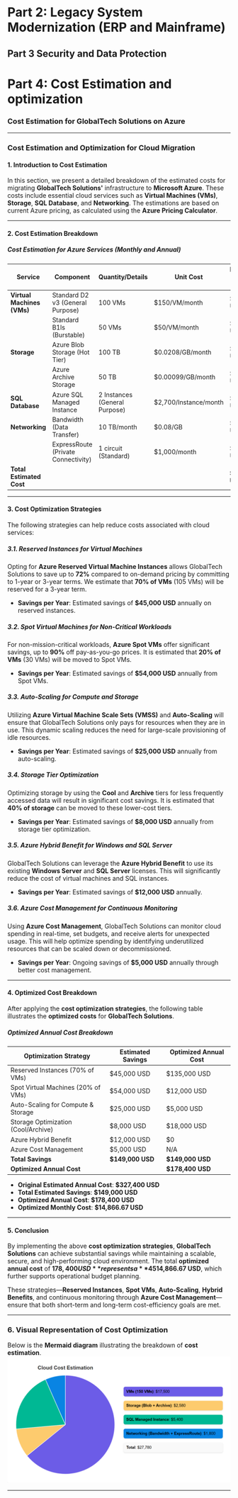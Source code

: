 




# Part 2: Legacy System Modernization (ERP and Mainframe)






## Part 3 Security and Data Protection


# Part 4: Cost Estimation and optimization
### **Cost Estimation for GlobalTech Solutions on Azure**  

---

### **Cost Estimation and Optimization for Cloud Migration**

#### **1. Introduction to Cost Estimation**

In this section, we present a detailed breakdown of the estimated costs for migrating **GlobalTech Solutions'** infrastructure to **Microsoft Azure**. These costs include essential cloud services such as **Virtual Machines (VMs)**, **Storage**, **SQL Database**, and **Networking**. The estimations are based on current Azure pricing, as calculated using the **Azure Pricing Calculator**.

---

#### **2. Cost Estimation Breakdown**

##### **Cost Estimation for Azure Services (Monthly and Annual)**

| **Service**                   | **Component**                  | **Quantity/Details**              | **Unit Cost**      | **Estimated Monthly Cost**    | **Estimated Annual Cost**    |
|-------------------------------|---------------------------------|-----------------------------------|--------------------|------------------------------|-----------------------------|
| **Virtual Machines (VMs)**     | Standard D2 v3 (General Purpose) | 100 VMs                          | $150/VM/month      | $15,000 USD                  | $180,000 USD                |
|                               | Standard B1ls (Burstable)       | 50 VMs                           | $50/VM/month       | $2,500 USD                   | $30,000 USD                 |
| **Storage**                    | Azure Blob Storage (Hot Tier)   | 100 TB                           | $0.0208/GB/month   | $2,080 USD                   | $25,000 USD                 |
|                               | Azure Archive Storage           | 50 TB                            | $0.00099/GB/month  | $500 USD                     | $6,000 USD                  |
| **SQL Database**               | Azure SQL Managed Instance      | 2 Instances (General Purpose)    | $2,700/Instance/month | $5,400 USD                | $64,800 USD                 |
| **Networking**                 | Bandwidth (Data Transfer)       | 10 TB/month                      | $0.08/GB           | $800 USD                     | $9,600 USD                  |
|                               | ExpressRoute (Private Connectivity) | 1 circuit (Standard)        | $1,000/month        | $1,000 USD                   | $12,000 USD                 |
| **Total Estimated Cost**       |                                 |                                   |                    | **$27,780 USD**               | **$327,400 USD**            |

---

#### **3. Cost Optimization Strategies**

The following strategies can help reduce costs associated with cloud services:

##### **3.1. Reserved Instances for Virtual Machines**

Opting for **Azure Reserved Virtual Machine Instances** allows GlobalTech Solutions to save up to **72%** compared to on-demand pricing by committing to 1-year or 3-year terms. We estimate that **70% of VMs** (105 VMs) will be reserved for a 3-year term.

- **Savings per Year**: Estimated savings of **$45,000 USD** annually on reserved instances.

##### **3.2. Spot Virtual Machines for Non-Critical Workloads**

For non-mission-critical workloads, **Azure Spot VMs** offer significant savings, up to **90%** off pay-as-you-go prices. It is estimated that **20% of VMs** (30 VMs) will be moved to Spot VMs.

- **Savings per Year**: Estimated savings of **$54,000 USD** annually from Spot VMs.

##### **3.3. Auto-Scaling for Compute and Storage**

Utilizing **Azure Virtual Machine Scale Sets (VMSS)** and **Auto-Scaling** will ensure that GlobalTech Solutions only pays for resources when they are in use. This dynamic scaling reduces the need for large-scale provisioning of idle resources.

- **Savings per Year**: Estimated savings of **$25,000 USD** annually from auto-scaling.

##### **3.4. Storage Tier Optimization**

Optimizing storage by using the **Cool** and **Archive** tiers for less frequently accessed data will result in significant cost savings. It is estimated that **40% of storage** can be moved to these lower-cost tiers.

- **Savings per Year**: Estimated savings of **$8,000 USD** annually from storage tier optimization.

##### **3.5. Azure Hybrid Benefit for Windows and SQL Server**

GlobalTech Solutions can leverage the **Azure Hybrid Benefit** to use its existing **Windows Server** and **SQL Server** licenses. This will significantly reduce the cost of virtual machines and SQL instances.

- **Savings per Year**: Estimated savings of **$12,000 USD** annually.

##### **3.6. Azure Cost Management for Continuous Monitoring**

Using **Azure Cost Management**, GlobalTech Solutions can monitor cloud spending in real-time, set budgets, and receive alerts for unexpected usage. This will help optimize spending by identifying underutilized resources that can be scaled down or decommissioned.

- **Savings per Year**: Ongoing savings of **$5,000 USD** annually through better cost management.

---

#### **4. Optimized Cost Breakdown**

After applying the **cost optimization strategies**, the following table illustrates the **optimized costs** for **GlobalTech Solutions**.

##### **Optimized Annual Cost Breakdown**

| **Optimization Strategy**         | **Estimated Savings**      | **Optimized Annual Cost**  |
|-----------------------------------|----------------------------|----------------------------|
| Reserved Instances (70% of VMs)   | $45,000 USD                | $135,000 USD               |
| Spot Virtual Machines (20% of VMs)| $54,000 USD                | $12,000 USD                |
| Auto-Scaling for Compute & Storage| $25,000 USD                | $5,000 USD                 |
| Storage Optimization (Cool/Archive)| $8,000 USD                 | $18,000 USD                |
| Azure Hybrid Benefit              | $12,000 USD                | $0                         |
| Azure Cost Management             | $5,000 USD                 | N/A                        |
| **Total Savings**                 | **$149,000 USD**           | **$149,000 USD**           |
| **Optimized Annual Cost**         |                            | **$178,400 USD**           |

- **Original Estimated Annual Cost**: **$327,400 USD**
- **Total Estimated Savings**: **$149,000 USD**
- **Optimized Annual Cost**: **$178,400 USD**
- **Optimized Monthly Cost**: **$14,866.67 USD**

---

#### **5. Conclusion**

By implementing the above **cost optimization strategies**, **GlobalTech Solutions** can achieve substantial savings while maintaining a scalable, secure, and high-performing cloud environment. The total **optimized annual cost** of **$178,400 USD** represents a **45% reduction** from the original estimate, allowing the company to allocate resources more effectively and remain within budget. The **optimized monthly cost** comes to approximately **$14,866.67 USD**, which further supports operational budget planning.

These strategies—**Reserved Instances**, **Spot VMs**, **Auto-Scaling**, **Hybrid Benefits**, and continuous monitoring through **Azure Cost Management**—ensure that both short-term and long-term cost-efficiency goals are met.

---

### **6. Visual Representation of Cost Optimization**

Below is the **Mermaid diagram** illustrating the breakdown of **cost estimation**.
![Alt Text](./images/image.png)


---

